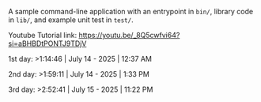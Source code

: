 A sample command-line application with an entrypoint in `bin/`, library code
in `lib/`, and example unit test in `test/`.

Youtube Tutorial link: https://youtu.be/_8Q5cwfvi64?si=aBHBDtPONTJ9TDjV

1st day: >1:14:46   | July 14 - 2025    | 12:37 AM

2nd day: >1:59:11   | July 14 - 2025    | 1:33 PM

3rd day: >2:52:41   | July 15 - 2025    | 11:22 PM